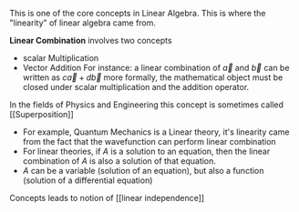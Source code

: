 This is one of the core concepts in Linear Algebra. This is where the "linearity" of linear algebra came from.

**Linear Combination** involves two concepts
- scalar Multiplication
- Vector Addition
For instance: a linear combination of $\vec{a}$ and $\vec{b}$ can be written as 
$c\vec{a}+d\vec{b}$
more formally, the mathematical object must be closed under scalar multiplication and the addition operator.

In the fields of Physics and Engineering this concept is sometimes called [[Superposition]]
- For example, Quantum Mechanics is a Linear theory, it's linearity came from the fact that the wavefunction can perform linear combination
- For linear theories, if $A$ is a solution to an equation, then the linear combination of $A$ is also a solution of that equation.
- $A$ can be a variable (solution of an equation), but also a function (solution of a differential equation)

Concepts leads to
notion of [[linear independence]]